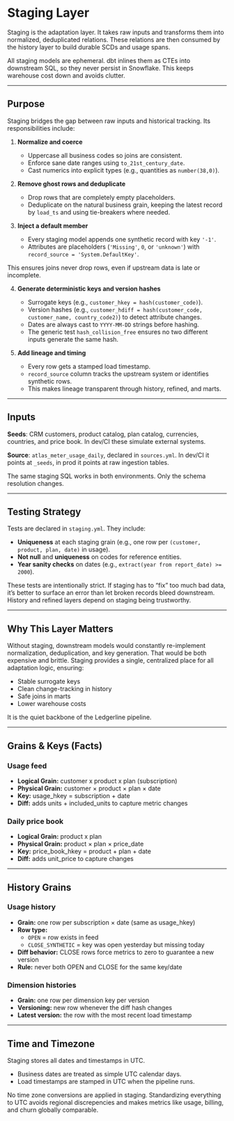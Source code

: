 # Staging Layer

Staging is the adaptation layer. It takes raw inputs and transforms them into normalized, deduplicated relations. These relations are then consumed by the history layer to build durable SCDs and usage spans.

All staging models are ephemeral. dbt inlines them as CTEs into downstream SQL, so they never persist in Snowflake. This keeps warehouse cost down and avoids clutter.

---

## Purpose

Staging bridges the gap between raw inputs and historical tracking. Its responsibilities include:

1. **Normalize and coerce**  
   - Uppercase all business codes so joins are consistent.  
   - Enforce sane date ranges using `to_21st_century_date`.  
   - Cast numerics into explicit types (e.g., quantities as `number(38,0)`).  

2. **Remove ghost rows and deduplicate**  
   - Drop rows that are completely empty placeholders.  
   - Deduplicate on the natural business grain, keeping the latest record by `load_ts` and using tie-breakers where needed.  

3. **Inject a default member**  
   - Every staging model appends one synthetic record with key `'-1'`.  
   - Attributes are placeholders (`'Missing'`, `0`, or `'unknown'`) with `record_source = 'System.DefaultKey'`.  
   
This ensures joins never drop rows, even if upstream data is late or incomplete.  

4. **Generate deterministic keys and version hashes**  
   - Surrogate keys (e.g., `customer_hkey = hash(customer_code)`).  
   - Version hashes (e.g., `customer_hdiff = hash(customer_code, customer_name, country_code2)`) to detect attribute changes.  
   - Dates are always cast to `YYYY-MM-DD` strings before hashing.  
   - The generic test `hash_collision_free` ensures no two different inputs generate the same hash.  

5. **Add lineage and timing**  
   - Every row gets a stamped load timestamp.
   - `record_source` column tracks the upstream system or identifies synthetic rows.  
   - This makes lineage transparent through history, refined, and marts.  

---

## Inputs

**Seeds**: CRM customers, product catalog, plan catalog, currencies, countries, and price book. In dev/CI these simulate external systems.  

**Source**: `atlas_meter_usage_daily`, declared in `sources.yml`. In dev/CI it points at `_seeds`, in prod it points at raw ingestion tables.  

The same staging SQL works in both environments. Only the schema resolution changes.

---

## Testing Strategy

Tests are declared in `staging.yml`. They include:

- **Uniqueness** at each staging grain (e.g., one row per `(customer, product, plan, date)` in usage).  
- **Not null** and **uniqueness** on codes for reference entities.  
- **Year sanity checks** on dates (e.g., `extract(year from report_date) >= 2000`).  

These tests are intentionally strict. If staging has to “fix” too much bad data, it’s better to surface an error than let broken records bleed downstream. History and refined layers depend on staging being trustworthy. 

---

## Why This Layer Matters

Without staging, downstream models would constantly re-implement normalization, deduplication, and key generation. That would be both expensive and brittle. Staging provides a single, centralized place for all adaptation logic, ensuring:

- Stable surrogate keys  
- Clean change-tracking in history  
- Safe joins in marts  
- Lower warehouse costs  

It is the quiet backbone of the Ledgerline pipeline.

---

## Grains & Keys (Facts)

### Usage feed
- **Logical Grain:** customer x product x plan (subscription)
- **Physical Grain:** customer × product × plan × date 
- **Key:** usage_hkey = subscription + date  
- **Diff:** adds units + included_units to capture metric changes

### Daily price book
- **Logical Grain:** product x plan
- **Physical Grain:** product × plan × price_date  
- **Key:** price_book_hkey = product + plan + date  
- **Diff:** adds unit_price to capture changes

---

## History Grains

### Usage history
- **Grain:** one row per subscription × date (same as usage_hkey)  
- **Row type:**  
  - `OPEN` = row exists in feed  
  - `CLOSE_SYNTHETIC` = key was open yesterday but missing today  
- **Diff behavior:** CLOSE rows force metrics to zero to guarantee a new version  
- **Rule:** never both OPEN and CLOSE for the same key/date  

### Dimension histories
- **Grain:** one row per dimension key per version  
- **Versioning:** new row whenever the diff hash changes  
- **Latest version:** the row with the most recent load timestamp  

---

## Time and Timezone

Staging stores all dates and timestamps in UTC.  
- Business dates are treated as simple UTC calendar days.  
- Load timestamps are stamped in UTC when the pipeline runs.  

No time zone conversions are applied in staging. Standardizing everything to UTC avoids regional discrepencies and makes metrics like usage, billing, and churn globally comparable.
